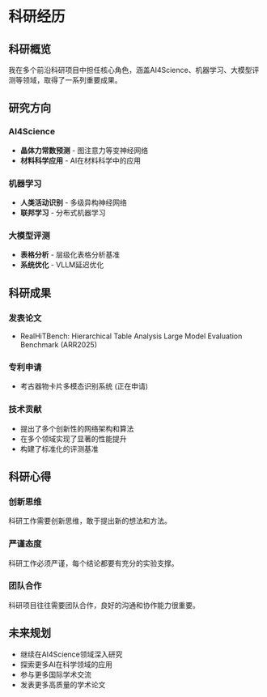 # 科研经历

## 科研概览

我在多个前沿科研项目中担任核心角色，涵盖AI4Science、机器学习、大模型评测等领域，取得了一系列重要成果。

## 研究方向

### AI4Science
- **晶体力常数预测** - 图注意力等变神经网络
- **材料科学应用** - AI在材料科学中的应用

### 机器学习
- **人类活动识别** - 多级异构神经网络
- **联邦学习** - 分布式机器学习

### 大模型评测
- **表格分析** - 层级化表格分析基准
- **系统优化** - VLLM延迟优化

## 科研成果

### 发表论文
- RealHiTBench: Hierarchical Table Analysis Large Model Evaluation Benchmark (ARR2025)

### 专利申请
- 考古器物卡片多模态识别系统 (正在申请)

### 技术贡献
- 提出了多个创新性的网络架构和算法
- 在多个领域实现了显著的性能提升
- 构建了标准化的评测基准

## 科研心得

### 创新思维
科研工作需要创新思维，敢于提出新的想法和方法。

### 严谨态度
科研工作必须严谨，每个结论都要有充分的实验支撑。

### 团队合作
科研项目往往需要团队合作，良好的沟通和协作能力很重要。

## 未来规划

- 继续在AI4Science领域深入研究
- 探索更多AI在科学领域的应用
- 参与更多国际学术交流
- 发表更多高质量的学术论文 